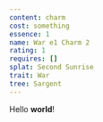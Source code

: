 ```yaml
---
content: charm
cost: something
essence: 1
name: War e1 Charm 2
rating: 1
requires: []
splat: Second Sunrise
trait: War
tree: Sargent
---
```


Hello **world**!
